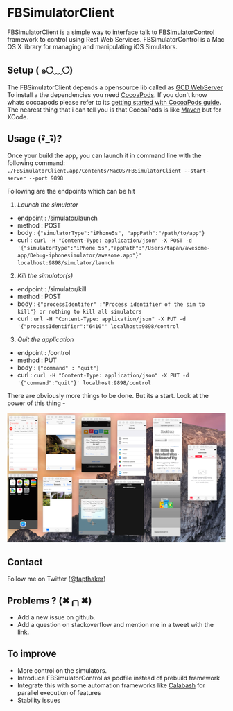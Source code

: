 # FBSimulatorClient
FBSimulatorClient is a simple way to interface talk to [FBSimulatorControl](https://github.com/facebook/FBSimulatorControl) framework to control  using Rest Web Services.
FBSimulatorControl is a Mac OS X library for managing and manipulating iOS Simulators.

## Setup ( ๑○ิ﹏○ิ)

The FBSimulatorClient depends a opensource lib called as [GCD WebServer](https://github.com/swisspol/GCDWebServer)
To install a the dependencies you need [CocoaPods](https://cocoapods.org/). If you don't know whats cocoapods please refer to its [getting started with CocoaPods guide](https://guides.cocoapods.org/using/getting-started.html). The nearest thing that i can tell you is that CocoaPods is like [Maven](https://maven.apache.org/) but for XCode. 

## Usage (•ิ_•ิ)?

Once your build the app, you can launch it in command line with the following command:
`./FBSimulatorClient.app/Contents/MacOS/FBSimulatorClient --start-server --port 9898`

Following are the endpoints which can be hit 

1. *Launch the simulator*
  - endpoint : /simulator/launch
  - method   : POST
  - body     : `{"simulatorType":"iPhone5s", "appPath":"/path/to/app"}`
  - curl  : `curl -H "Content-Type: application/json" -X POST -d '{"simulatorType":"iPhone 5s","appPath":"/Users/tapan/awesome-app/Debug-iphonesimulator/awesome.app"}' localhost:9898/simulator/launch`

2. *Kill the simulator(s)*
  - endpoint : /simulator/kill
  - method   : POST
  - body     : `{"processIdentifer" :"Process identifier of the sim to kill"} or nothing to kill all simulators`
  - curl  : `url -H "Content-Type: application/json" -X PUT -d '{"processIdentifier":"6410"' localhost:9898/control`

3. *Quit the application*
  - endpoint : /control
  - method   : PUT
  - body     : `{"command" : "quit"}`
  - curl  : `curl -H "Content-Type: application/json" -X PUT -d '{"command":"quit"}' localhost:9898/control`

There are obviously more things to be done. But its a start. Look at the power of this thing - 

![Screenshot](./screen_shot.png)


## Contact

Follow me on Twitter ([@tapthaker](https://twitter.com/tapthaker))

## Problems ? (✖╭╮✖)

* Add a new issue on github.
* Add a question on stackoverflow and mention me in a tweet with the link.

## To improve

* More control on the simulators. 
* Introduce FBSimulatorControl as podfile instead of prebuild framework
* Integrate this with some automation frameworks like [Calabash](http://calaba.sh/) for parallel execution of features
* Stability issues

